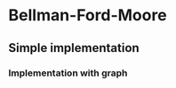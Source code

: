 # Bellman-Ford-Moore

## Simple implementation

<script src="https://gist.github.com/ChunMinChang/3bf18068195534a0acc45851fd718791.js?file=BellmanFordMoore.cpp"></script>


### Implementation with graph

<script src="https://gist.github.com/ChunMinChang/e5d2c22038672d46b86ebab7c679d80b.js?file=Graph.h"></script>
<script src="https://gist.github.com/ChunMinChang/e5d2c22038672d46b86ebab7c679d80b.js?file=ShortestPath.h"></script>
<script src="https://gist.github.com/ChunMinChang/e5d2c22038672d46b86ebab7c679d80b.js?file=BFM.h"></script>
<script src="https://gist.github.com/ChunMinChang/e5d2c22038672d46b86ebab7c679d80b.js?file=BFM.cpp"></script>
